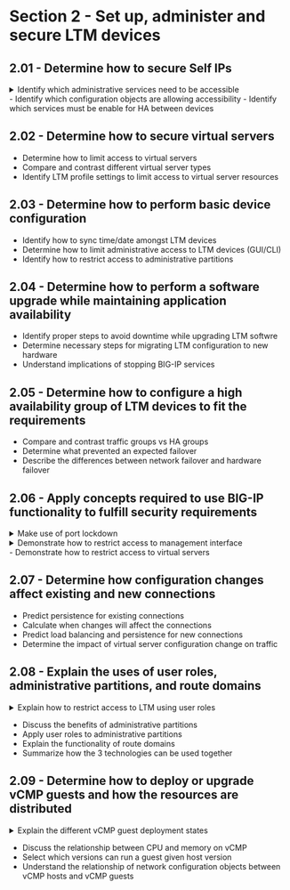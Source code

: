 # Section 2 - Set up, administer and secure LTM devices

## 2.01 - Determine how to secure Self IPs

<details><summary>Identify which administrative services need to be accessible</summary>  
</details>
- Identify which configuration objects are allowing accessibility
- Identify which services must be enable for HA between devices

## 2.02 - Determine how to secure virtual servers

- Determine how to limit access to virtual servers
- Compare and contrast different virtual server types
- Identify LTM profile settings to limit access to virtual server resources

## 2.03 - Determine how to perform basic device configuration

- Identify how to sync time/date amongst LTM devices
- Determine how to limit administrative access to LTM devices (GUI/CLI)
- Identify how to restrict access to administrative partitions

## 2.04 - Determine how to perform a software upgrade while maintaining application availability

- Identify proper steps to avoid downtime while upgrading LTM softwre
- Determine necessary steps for migrating LTM configuration to new hardware
- Understand implications of stopping BIG-IP services

## 2.05 - Determine how to configure a high availability group of LTM devices to fit the requirements

- Compare and contrast traffic groups vs HA groups
- Determine what prevented an expected failover
- Describe the differences between network failover and hardware failover

## 2.06 - Apply concepts required to use BIG-IP functionality to fulfill security requirements

<details><summary>Make use of port lockdown</summary>  

https://support.f5.com/csp/article/K17333  
Control access level to each self IP. ICMP always allowed.  
Allow Default, Allow All, Allow None, Allow Custom  
When creating self IP, default lockdown is Allow None.  
Allow Default: tcp/udp 4353, tcp 443-22, tcp/udp 161 (SNMP), tcp/udp 53, udp 1026 (network failover)
</details>

<details><summary>Demonstrate how to restrict access to management interface</summary>

Multiple ways to achive this.
- HTTP access: modify /sys httpd allow add { <IP address or IP address range> }
- Network firewall rules (System/Platform/Security)
- SSH access - System/Platform/Configuration/SSH IP Allow
- SSH access - modify /sys sshd allow add {<ip_addr> or <ip_range> }
</details>
- Demonstrate how to restrict access to virtual servers

## 2.07 - Determine how configuration changes affect existing and new connections

- Predict persistence for existing connections  
- Calculate when changes will affect the connections  
- Predict load balancing and persistence for new connections  
- Determine the impact of virtual server configuration change on traffic  

## 2.08 - Explain the uses of user roles, administrative partitions, and route domains

<details><summary>Explain how to restrict access to LTM using user roles</summary>

https://techdocs.f5.com/en-us/bigip-14-0-0/big-ip-systems-user-account-administration-14-0-0/user-roles.html  

</details>

- Discuss the benefits of administrative partitions  
- Apply user roles to administrative partitions  
- Explain the functionality of route domains  
- Summarize how the 3 technologies can be used together  


## 2.09 - Determine how to deploy or upgrade vCMP guests and how the resources are distributed

<details><summary>Explain the different vCMP guest deployment states</summary>

https://techdocs.f5.com/kb/en-us/products/big-ip_ltm/manuals/product/vcmp-administration-viprion-13-0-0/3.html  
- Configured: Initial and default state for a newly created guest. Not running, no resources allocated. If we change existing guest to this state from another, resources are deallocated, but virtual disks are not deleted.  
- Provisioned: Resources are allocated, if guest is new, then host allocates virtual disks and installs selected ISO image. A guest does not run while in Provisioned state. If changed from Deployed state, then it will be shutdown, but resources are going to stay as allocated.  
- Deployed: Host starts the guest and we can configure BIG-IP module within the guest.  
</details>

- Discuss the relationship between CPU and memory on vCMP
- Select which versions can run a guest given host version
- Understand the relationship of network configuration objects between vCMP hosts and vCMP guests
